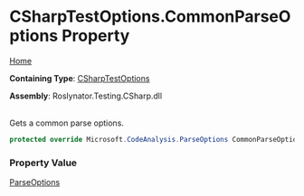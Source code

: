 # CSharpTestOptions\.CommonParseOptions Property

[Home](../../../../../README.md)

**Containing Type**: [CSharpTestOptions](../README.md)

**Assembly**: Roslynator\.Testing\.CSharp\.dll

\
Gets a common parse options\.

```csharp
protected override Microsoft.CodeAnalysis.ParseOptions CommonParseOptions { get; }
```

### Property Value

[ParseOptions](https://docs.microsoft.com/en-us/dotnet/api/microsoft.codeanalysis.parseoptions)

